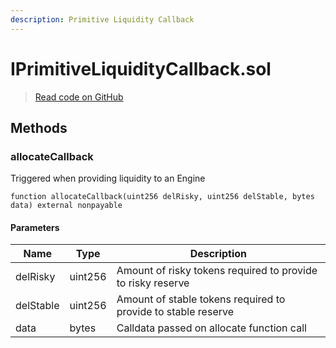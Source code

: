 ```yaml
---
description: Primitive Liquidity Callback
---
```


# IPrimitiveLiquidityCallback.sol
> [Read code on GitHub](https://github.com/primitivefinance/rmm-manager/tree/develop/contracts/interfaces/callback/IPrimitiveLiquidityCallback.sol)





## Methods

### allocateCallback

Triggered when providing liquidity to an Engine

```solidity title="Solidity"
function allocateCallback(uint256 delRisky, uint256 delStable, bytes data) external nonpayable
```




#### Parameters

| Name | Type | Description |
|---|---|---|
| delRisky | uint256 | Amount of risky tokens required to provide to risky reserve |
| delStable | uint256 | Amount of stable tokens required to provide to stable reserve |
| data | bytes | Calldata passed on allocate function call |




